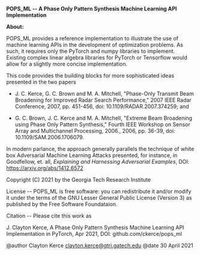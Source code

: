**POPS_ML -- A Phase Only Pattern Synthesis Machine Learning API Implementation**

**About:** 

POPS_ML provides a reference implementation to illustrate the use of
machine learning APIs in the development of optimization problems.  As such,
it requires only the PyTorch and numpy libraries to implement.  Existing complex
linear algebra libraries for PyTorch or Tensorflow would allow for a slightly 
more concise implementation.

This code provides the building blocks for more sophisticated ideas presented in the two papers

- J. C. Kerce, G. C. Brown and M. A. Mitchell, "Phase-Only Transmit Beam Broadening for Improved Radar Search Performance," 2007 IEEE Radar Conference, 2007, pp. 451-456, doi: 10.1109/RADAR.2007.374259; and

- G. C. Brown, J. C. Kerce and M. A. Mitchell, "Extreme Beam Broadening using Phase Only Pattern Synthesis," Fourth IEEE Workshop on Sensor Array and Multichannel Processing, 2006., 2006, pp. 36-39, doi: 10.1109/SAM.2006.1706079.

In modern parlance, the approach generally parallels the technique of white box Adversarial Machine Learning Attacks presented, for instance, in Goodfellow, et. all, *Explaining and Harnessing Adversarial Examples*, DOI: https://arxiv.org/abs/1412.6572

Copyright (C) 2021 by the Georgia Tech Research Institute

License --  POPS_ML is free software: you can redistribute it and/or modify it 
under the terms of the GNU Lesser General Public License (Version 3) as published by the
Free Software Foundataion.

Citation -- Please cite this work as

   J. Clayton Kerce, A Phase Only Pattern Synthesis Machine Learning API Implementation 
   in PyTorch, Apr 2021, DOI: github.com/ckerce/pops_ml





@author Clayton Kerce <clayton.kerce@gtri.gatech.edu>
@date   30 April 2021

